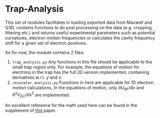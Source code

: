 # Trap-Analysis

This set of modules facilitates in loading exported data from Maxwell and Q3D, contains functions to do post processing on the data (e.g. cropping, filtering etc.) and returns useful experimental parameters such as potential curvatures, electron motion frequencies or calculates the cavity frequency shift for a given set of electron positions.

As for now, the module contains 2 files: 

1. `trap_analysis.py` Any functions in this file should be applicable to the small trap region only. For example, the equations of motion for electrons in the trap has the full 2D version implemented, containing derivatives w.r.t. $y$ and $x$.
2. `resonator_analysis.py` Functions in here are applicable for 1D electron motion calculations. In the equations of motion, only $\partial U_{RF}/\partial x$ and $\partial^2 V_{DC}/dx^2$ are implemented. 

An excellent reference for the math used here can be found in the supplement of [this](http://journals.aps.org/prx/abstract/10.1103/PhysRevX.6.011031) paper. 
